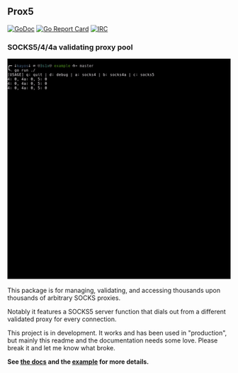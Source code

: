 ## Prox5

[![GoDoc](https://godoc.org/git.tcp.direct/kayos/Prox5?status.svg)](https://godoc.org/git.tcp.direct/kayos/Prox5) [![Go Report Card](https://goreportcard.com/badge/github.com/yunginnanet/Prox5)](https://goreportcard.com/report/github.com/yunginnanet/Prox5) [![IRC](https://img.shields.io/badge/ircd.chat-%23tcpdirect-blue.svg)](ircs://ircd.chat:6697/#tcpdirect)

### SOCKS5/4/4a validating proxy pool

![Demo](./Prox5.gif)

This package is for managing, validating, and accessing thousands upon thousands of arbitrary SOCKS proxies.

Notably it features a SOCKS5 server function that dials out from a different validated proxy for every connection.

This project is in development. It works and has been used in "production", but mainly this readme and the documentation needs some love.
Please break it and let me know what broke.

**See [the docs](https://godoc.org/git.tcp.direct/kayos/Prox5) and the [example](example/main.go) for more details.**
